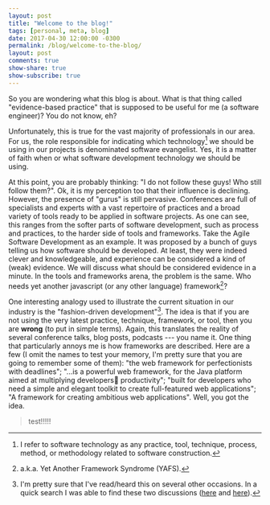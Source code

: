 ```yaml
---
layout: post
title: "Welcome to the blog!"
tags: [personal, meta, blog]
date: 2017-04-30 12:00:00 -0300
permalink: /blog/welcome-to-the-blog/
layout: post
comments: true
show-share: true
show-subscribe: true
---
```


So you are wondering what this blog is about. What is that thing called "evidence-based practice" that is supposed to be useful for me (a software engineer)? You do not know, eh? 

Unfortunately, this is true for the vast majority of professionals in our area. For us, the role responsible for indicating which technology[^1] we should be using in our projects is denominated software evangelist. Yes, it is a matter of faith when or what software development technology we should be using.

At this point, you are probably thinking: "I do not follow these guys! Who still follow them?". Ok, it is my perception too that their influence is declining. However, the presence of "gurus" is still pervasive. Conferences are full of specialists and experts with a vast repertoire of practices and a broad variety of tools ready to be applied in software projects. As one can see, this ranges from the softer parts of software development, such as process and practices, to the harder side of tools and frameworks. Take the Agile Software Development as an example. It was proposed by a bunch of guys telling us how software should be developed. At least, they were indeed clever and knowledgeable, and experience can be considered a kind of (weak) evidence. We will discuss what should be considered evidence in a minute. In the tools and frameworks arena, the problem is the same. Who needs yet another javascript (or any other language) framework[^2]? 

One interesting analogy used to illustrate the current situation in our industry is the "fashion-driven development"[^3]. The idea is that if you are not using the very latest practice, technique, framework, or tool, then you are **wrong** (to put in simple terms). Again, this translates the reality of several conference talks, blog posts, podcasts --- you name it. One thing that particularly annoys me is how frameworks are described. Here are a few (I omit the names to test your memory, I'm pretty sure that you are going to remember some of them):  "the web framework for perfectionists with deadlines"; "...is a powerful web framework, for the Java platform aimed at multiplying developers productivity"; "built for developers who need a simple and elegant toolkit to create full-featured web applications"; "A framework for creating ambitious web applications". Well, you got the idea. 

> test!!!!!


[^1]: I refer to software technology as any practice, tool, technique, process, method, or methodology related to software construction.
[^2]: a.k.a. Yet Another Framework Syndrome (YAFS).
[^3]: I'm pretty sure that I've read/heard this on several other occasions. In a quick search I was able to find these two discussions ([here](https://dzone.com/articles/dogma-driven-development) and [here](https://www.industriallogic.com/blog/fashion-driven-development/)).

